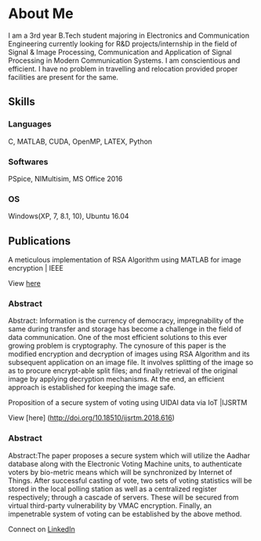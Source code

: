 # About Me

I am a 3rd year B.Tech student majoring in Electronics and Communication Engineering currently looking for R&D projects/internship in the field of Signal & Image Processing, Communication and Application of Signal Processing in Modern Communication Systems. I am conscientious and efficient. I have no problem in travelling and relocation provided proper facilities are present for the same.

## Skills

### Languages
C, MATLAB, CUDA, OpenMP, LATEX, Python

### Softwares
PSpice, NIMultisim, MS Office 2016

### OS
Windows(XP, 7, 8.1, 10), Ubuntu 16.04

## Publications
A meticulous implementation of RSA Algorithm using MATLAB for image encryption | IEEE

View [here](http://ieeexplore.ieee.org/document/8076979/)
### Abstract
Abstract:
Information is the currency of democracy, impregnability of the same during transfer and storage has become a challenge in the field of data communication. One of the most efficient solutions to this ever growing problem is cryptography. The cynosure of this paper is the modified encryption and decryption of images using RSA Algorithm and its subsequent application on an image file. It involves splitting of the image so as to procure encrypt-able split files; and finally retrieval of the original image by applying decryption mechanisms. At the end, an efficient approach is established for keeping the image safe.

Proposition of a secure system of voting using UIDAI data via IoT |IJSRTM

View [here] (http://doi.org/10.18510/ijsrtm.2018.616)
### Abstract
Abstract:The paper proposes a secure system which will utilize the Aadhar database along with the Electronic Voting Machine units, to authenticate voters by bio-metric means which will be synchronized by Internet of Things. After successful casting of vote, two sets of voting statistics will be stored in the local polling station as well as a centralized register respectively; through a cascade of servers. These will be secured from virtual third-party vulnerability by VMAC encryption. Finally, an impenetrable system of voting can be established by the above method.

Connect on [LinkedIn](https://in.linkedin.com/in/shakyachakrabarti)
